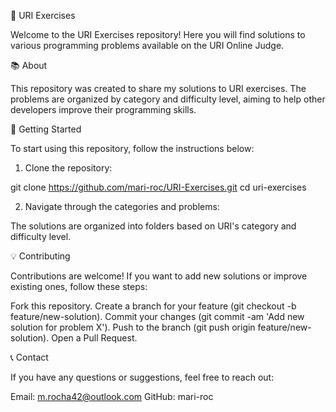 📝 URI Exercises

Welcome to the URI Exercises repository! Here you will find solutions to various programming problems available on the URI Online Judge.

📚 About

This repository was created to share my solutions to URI exercises. The problems are organized by category and difficulty level, aiming to help other developers improve their programming skills.

🚀 Getting Started

To start using this repository, follow the instructions below:

1. Clone the repository:

git clone https://github.com/mari-roc/URI-Exercises.git
cd uri-exercises

2. Navigate through the categories and problems:

The solutions are organized into folders based on URI's category and difficulty level.

💡 Contributing

Contributions are welcome! If you want to add new solutions or improve existing ones, follow these steps:

Fork this repository.
Create a branch for your feature (git checkout -b feature/new-solution).
Commit your changes (git commit -am 'Add new solution for problem X').
Push to the branch (git push origin feature/new-solution).
Open a Pull Request.

📞 Contact

If you have any questions or suggestions, feel free to reach out:

Email: m.rocha42@outlook.com
GitHub: mari-roc

